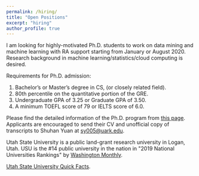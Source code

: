 ```yaml
---
permalink: /hiring/
title: "Open Positions"
excerpt: "hiring"
author_profile: true
---
```


I am looking for highly-motivated Ph.D. students to work on data mining and machine learning with RA support starting from January or August 2020. Research background in machine learning/statistics/cloud computing is desired.

Requirements for Ph.D. admission:
1. Bachelor’s or Master’s degree in CS, (or closely related field).
2. 80th percentile on the quantitative portion of the GRE.
3. Undergraduate GPA of 3.25 or Graduate GPA of 3.50.
4. A minimum TOEFL score of 79 or IELTS score of 6.0.

Please find the detailed information of the Ph.D. program from [this page](https://cs.usu.edu/students/graduate/phd/index). Applicants are encouraged to send their CV and unofficial copy of transcripts to Shuhan Yuan at sy005@uark.edu.

Utah State University is a public land-grant research university in Logan, Utah. USU is the #14 public university in the nation in "2019 National Universities Rankings" by [Washington Monthly](https://washingtonmonthly.com/2019college-guide/national). 

[Utah State University Quick Facts](http://www.usu.edu/about/at-a-glance/).

